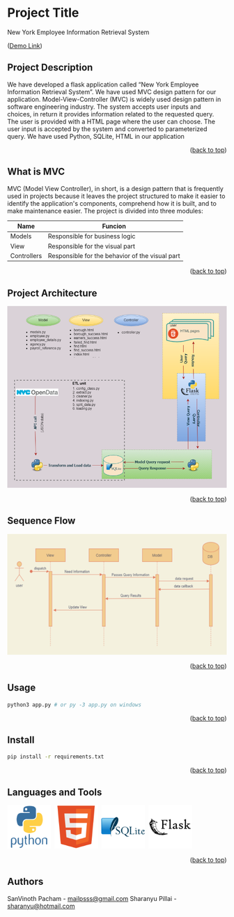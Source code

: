 
# Project Title

New York Employee Information Retrieval System

<p>(<a href="https://drive.google.com/file/d/1B7JoYZjs88gBQWctDhDzuNiCBSvV5qwx/view?usp=sharing">Demo Link</a>)</p>
 


## Project Description

We have developed a flask application called “New York Employee Information Retrieval System”.
We have used MVC design pattern for our application. Model-View-Controller (MVC) is widely used
design pattern in software engineering industry. The system accepts user inputs and choices, in
return it provides information related to the requested query. The user is provided with a HTML
page where the user can choose. The user input is accepted by the system and converted to
parameterized query. We have used Python, SQLite, HTML in our application

<p align="right">(<a href="#readme-top">back to top</a>)</p>

## What is MVC

MVC (Model View Controller), in short, is a design pattern that is frequently used in projects because it leaves the project structured to make it easier to identify the application's components, comprehend how it is built, and to make maintenance easier. The project is divided into three modules:

|Name| Funcion
|------- | -------------- 
|Models | Responsible for business logic
|View | Responsible for the visual part
|Controllers | Responsible for the behavior of the visual part

<p align="right">(<a href="#readme-top">back to top</a>)</p>

## Project Architecture
![](https://github.com/Sharanyu/APP-SOEN-6441/blob/main/media/architecture%20diagram.png
)
<p align="right">(<a href="#readme-top">back to top</a>)</p>


## Sequence Flow
![](https://github.com/Sharanyu/APP-SOEN-6441/blob/main/media/sequence%20diagram.png
)
<p align="right">(<a href="#readme-top">back to top</a>)</p>



## Usage

```sh
python3 app.py # or py -3 app.py on windows
```
<p align="right">(<a href="#readme-top">back to top</a>)</p>

## Install

```sh
pip install -r requirements.txt
```
<p align="right">(<a href="#readme-top">back to top</a>)</p>

## Languages and Tools


<div>
  <img src="https://github.com/devicons/devicon/blob/master/icons/python/python-original-wordmark.svg" title="Python" alt="Python" width="100" height="100"/>&nbsp;
  <img src="https://github.com/devicons/devicon/blob/master/icons/html5/html5-original.svg" title="HTML5" alt="HTML" width="100" height="100"/>&nbsp;
  <img src="https://github.com/devicons/devicon/blob/master/icons/sqlite/sqlite-original-wordmark.svg" title="SQLite" alt="SQLite" width="100" height="100"/>&nbsp;
  <img src="https://github.com/devicons/devicon/blob/master/icons/flask/flask-original-wordmark.svg" title="Flask" alt="Flask" width="100" height="100"/>&nbsp;

</div>


<p align="right">(<a href="#readme-top">back to top</a>)</p>




## Authors

SanVinoth Pacham - mailpsss@gmail.com
Sharanyu Pillai - sharanyu@hotmail.com
